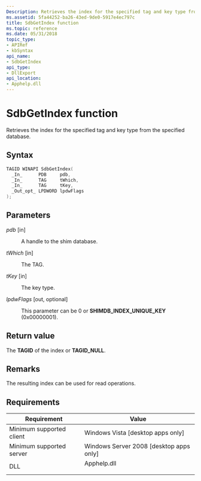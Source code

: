 ```yaml
---
Description: Retrieves the index for the specified tag and key type from the specified database.
ms.assetid: 5fa44252-ba26-43ed-9de0-5917e4ec797c
title: SdbGetIndex function
ms.topic: reference
ms.date: 05/31/2018
topic_type: 
- APIRef
- kbSyntax
api_name: 
- SdbGetIndex
api_type: 
- DllExport
api_location: 
- Apphelp.dll
---
```


# SdbGetIndex function

Retrieves the index for the specified tag and key type from the specified database.

## Syntax


```C++
TAGID WINAPI SdbGetIndex(
  _In_      PDB     pdb,
  _In_      TAG     tWhich,
  _In_      TAG     tKey,
  _Out_opt_ LPDWORD lpdwFlags
);
```



## Parameters

<dl> <dt>

*pdb* \[in\]
</dt> <dd>

A handle to the shim database.

</dd> <dt>

*tWhich* \[in\]
</dt> <dd>

The TAG.

</dd> <dt>

*tKey* \[in\]
</dt> <dd>

The key type.

</dd> <dt>

*lpdwFlags* \[out, optional\]
</dt> <dd>

This parameter can be 0 or **SHIMDB\_INDEX\_UNIQUE\_KEY** (0x00000001).

</dd> </dl>

## Return value

The **TAGID** of the index or **TAGID\_NULL**.

## Remarks

The resulting index can be used for read operations.

## Requirements



| Requirement | Value |
|-------------------------------------|----------------------------------------------------------------------------------------|
| Minimum supported client<br/> | Windows Vista \[desktop apps only\]<br/>                                         |
| Minimum supported server<br/> | Windows Server 2008 \[desktop apps only\]<br/>                                   |
| DLL<br/>                      | <dl> <dt>Apphelp.dll</dt> </dl> |



 

 




